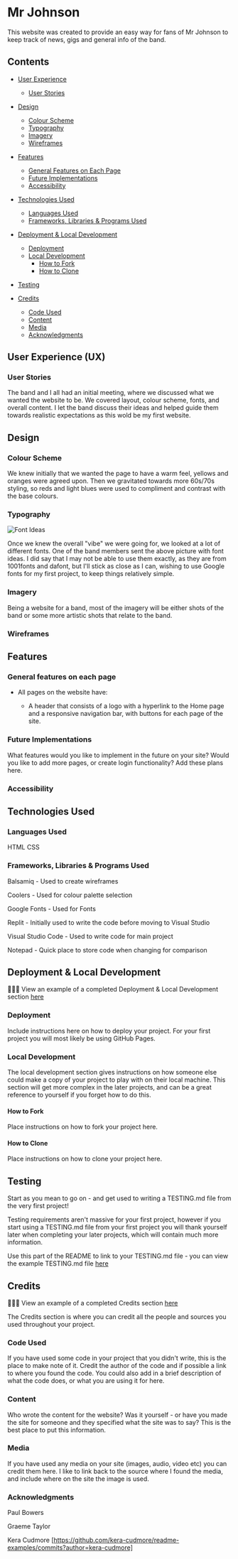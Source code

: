 # Mr Johnson
This website was created to provide an easy way for fans of Mr Johnson to keep track of news, gigs and general info of the band.
## Contents
* [User Experience](#user-experience-ux)
  * [User Stories](#user-stories)

* [Design](#design)
  * [Colour Scheme](#colour-scheme)
  * [Typography](#typography)
  * [Imagery](#imagery)
  * [Wireframes](#wireframes)

* [Features](#features)
  * [General Features on Each Page](#general-features-on-each-page)
  * [Future Implementations](#future-implementations)
  * [Accessibility](#accessibility)

* [Technologies Used](#technologies-used)
  * [Languages Used](#languages-used)
  * [Frameworks, Libraries & Programs Used](#frameworks-libraries--programs-used)

* [Deployment & Local Development](#deployment--local-development)
  * [Deployment](#deployment)
  * [Local Development](#local-development)
    * [How to Fork](#how-to-fork)
    * [How to Clone](#how-to-clone)

* [Testing](#testing)

* [Credits](#credits)
  * [Code Used](#code-used)
  * [Content](#content)
  * [Media](#media)
  * [Acknowledgments](#acknowledgments)

## User Experience (UX)

### User Stories

The band and I all had an initial meeting, where we discussed what we wanted the website to be. We covered layout, colour scheme, fonts, and overall content.
I let the band discuss their ideas and helped guide them towards realistic expectations as this wold be my first website.

## Design

### Colour Scheme

We knew initially that we wanted the page to have a warm feel, yellows and oranges were agreed upon. Then we gravitated towards more 60s/70s styling, so reds and light blues were used to compliment and contrast with the base colours.

### Typography

![Font Ideas](readme/IMG-20240610-WA0000.png)

Once we knew the overall "vibe" we were going for, we looked at a lot of different fonts. One of the band members sent the above picture with font ideas. I did say that I may not be able to use them exactly, as they are from 1001fonts and dafont, but I'll stick as close as I can, wishing to use Google fonts for my first project, to keep things relatively simple.

### Imagery

Being a website for a band, most of the imagery will be either shots of the band or some more artistic shots that relate to the band.

### Wireframes

## Features

### General features on each page

* All pages on the website have:

  * A header that consists of a logo with a hyperlink to the Home page and a responsive navigation bar, with buttons for each page of the site.

### Future Implementations

What features would you like to implement in the future on your site? Would you like to add more pages, or create login functionality? Add these plans here.

### Accessibility

## Technologies Used

### Languages Used

HTML
CSS

### Frameworks, Libraries & Programs Used

Balsamiq - Used to create wireframes

Coolers - Used for colour palette selection

Google Fonts - Used for Fonts

Replit - Initially used to write the code before moving to Visual Studio

Visual Studio Code - Used to write code for main project

Notepad - Quick place to store code when changing for comparison

## Deployment & Local Development

👩🏻‍💻 View an example of a completed Deployment & Local Development section [here](https://github.com/kera-cudmore/TheQuizArms#Deployment)

### Deployment

Include instructions here on how to deploy your project. For your first project you will most likely be using GitHub Pages.

### Local Development

The local development section gives instructions on how someone else could make a copy of your project to play with on their local machine. This section will get more complex in the later projects, and can be a great reference to yourself if you forget how to do this.

#### How to Fork

Place instructions on how to fork your project here.

#### How to Clone

Place instructions on how to clone your project here.

## Testing

Start as you mean to go on - and get used to writing a TESTING.md file from the very first project!

Testing requirements aren't massive for your first project, however if you start using a TESTING.md file from your first project you will thank yourself later when completing your later projects, which will contain much more information.

Use this part of the README to link to your TESTING.md file - you can view the example TESTING.md file [here](milestone1-testing.md)

## Credits

👩🏻‍💻 View an example of a completed Credits section [here](https://github.com/kera-cudmore/BookWorm#Credits)

The Credits section is where you can credit all the people and sources you used throughout your project.

### Code Used

If you have used some code in your project that you didn't write, this is the place to make note of it. Credit the author of the code and if possible a link to where you found the code. You could also add in a brief description of what the code does, or what you are using it for here.

### Content

Who wrote the content for the website? Was it yourself - or have you made the site for someone and they specified what the site was to say? This is the best place to put this information.

###  Media

If you have used any media on your site (images, audio, video etc) you can credit them here. I like to link back to the source where I found the media, and include where on the site the image is used.

###  Acknowledgments

Paul Bowers

Graeme Taylor

Kera Cudmore [https://github.com/kera-cudmore/readme-examples/commits?author=kera-cudmore]

[def]: readme/font-ideas.webp